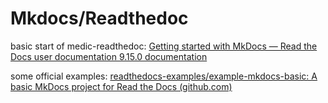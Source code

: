 # Mkdocs/Readthedoc

basic start of medic-readthedoc: [Getting started with MkDocs — Read the Docs user documentation 9.15.0 documentation](https://docs.readthedocs.io/en/stable/intro/getting-started-with-mkdocs.html)

some official examples: [readthedocs-examples/example-mkdocs-basic: A basic MkDocs project for Read the Docs (github.com)](https://github.com/readthedocs-examples/example-mkdocs-basic/)

